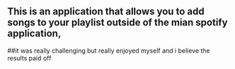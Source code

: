 ## This is an application that allows you to add songs to your playlist outside of the mian spotify application, 
##it was really challenging but really enjoyed myself and i believe the results paid off 

